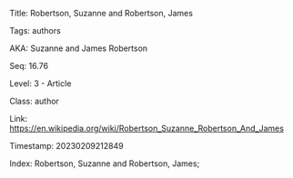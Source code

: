 Title:  Robertson, Suzanne and Robertson, James

Tags:   authors

AKA:    Suzanne and James Robertson

Seq:    16.76

Level:  3 - Article

Class:  author

Link:   https://en.wikipedia.org/wiki/Robertson_Suzanne_Robertson_And_James

Timestamp: 20230209212849

Index:  Robertson, Suzanne and Robertson, James; 
